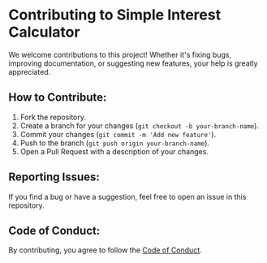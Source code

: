 # Contributing to Simple Interest Calculator

We welcome contributions to this project! Whether it's fixing bugs, improving documentation, or suggesting new features, your help is greatly appreciated.

## How to Contribute:
1. Fork the repository.
2. Create a branch for your changes (`git checkout -b your-branch-name`).
3. Commit your changes (`git commit -m 'Add new feature'`).
4. Push to the branch (`git push origin your-branch-name`).
5. Open a Pull Request with a description of your changes.

## Reporting Issues:
If you find a bug or have a suggestion, feel free to open an issue in this repository.

## Code of Conduct:
By contributing, you agree to follow the [Code of Conduct](CODE_OF_CONDUCT.md).
